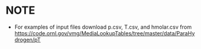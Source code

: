 # NOTE
* For examples of input files download p.csv, T.csv, and hmolar.csv from https://code.ornl.gov/vmg/MediaLookupTables/tree/master/data/ParaHydrogen/pT
